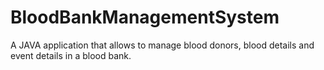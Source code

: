 # BloodBankManagementSystem
A JAVA application that allows to manage blood donors, blood details and event details in a blood bank.
